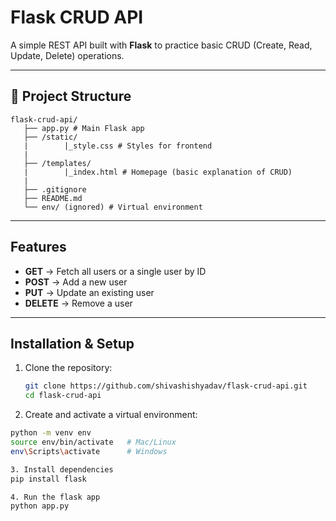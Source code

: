 # Flask CRUD API

A simple REST API built with **Flask** to practice basic CRUD (Create, Read, Update, Delete) operations.

---

## 📂 Project Structure
```
flask-crud-api/
   ├── app.py # Main Flask app
   ├── /static/
   |        |_style.css # Styles for frontend
   |
   ├── /templates/
   |        |_index.html # Homepage (basic explanation of CRUD)
   |
   ├── .gitignore
   ├── README.md
   └── env/ (ignored) # Virtual environment
```


---

## Features
- **GET** → Fetch all users or a single user by ID  
- **POST** → Add a new user  
- **PUT** → Update an existing user  
- **DELETE** → Remove a user  

---

## Installation & Setup

1. Clone the repository:
   ```bash
   git clone https://github.com/shivashishyadav/flask-crud-api.git
   cd flask-crud-api

2. Create and activate a virtual environment:

```bash
python -m venv env
source env/bin/activate   # Mac/Linux
env\Scripts\activate      # Windows

3. Install dependencies
pip install flask

4. Run the flask app
python app.py